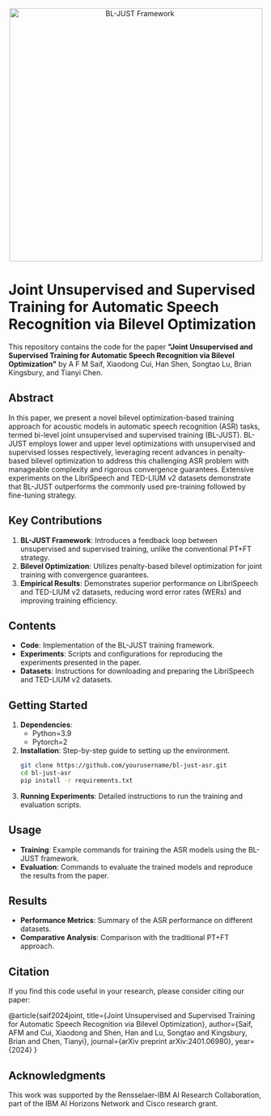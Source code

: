 <p align="center">
  <img src="path/to/your/image.png" width="500" title="BL-JUST Framework">
</p>

# Joint Unsupervised and Supervised Training for Automatic Speech Recognition via Bilevel Optimization

This repository contains the code for the paper **"Joint Unsupervised and Supervised Training for Automatic Speech Recognition via Bilevel Optimization"** by A F M Saif, Xiaodong Cui, Han Shen, Songtao Lu, Brian Kingsbury, and Tianyi Chen.

## Abstract

In this paper, we present a novel bilevel optimization-based training approach for acoustic models in automatic speech recognition (ASR) tasks, termed bi-level joint unsupervised and supervised training (BL-JUST). BL-JUST employs lower and upper level optimizations with unsupervised and supervised losses respectively, leveraging recent advances in penalty-based bilevel optimization to address this challenging ASR problem with manageable complexity and rigorous convergence guarantees. Extensive experiments on the LibriSpeech and TED-LIUM v2 datasets demonstrate that BL-JUST outperforms the commonly used pre-training followed by fine-tuning strategy.

## Key Contributions

1. **BL-JUST Framework**: Introduces a feedback loop between unsupervised and supervised training, unlike the conventional PT+FT strategy.
2. **Bilevel Optimization**: Utilizes penalty-based bilevel optimization for joint training with convergence guarantees.
3. **Empirical Results**: Demonstrates superior performance on LibriSpeech and TED-LIUM v2 datasets, reducing word error rates (WERs) and improving training efficiency.

## Contents

- **Code**: Implementation of the BL-JUST training framework.
- **Experiments**: Scripts and configurations for reproducing the experiments presented in the paper.
- **Datasets**: Instructions for downloading and preparing the LibriSpeech and TED-LIUM v2 datasets.

## Getting Started

1. **Dependencies**:
    - Python=3.9
    - Pytorch=2
2. **Installation**: Step-by-step guide to setting up the environment.
    ```bash
    git clone https://github.com/yourusername/bl-just-asr.git
    cd bl-just-asr
    pip install -r requirements.txt
    ```
3. **Running Experiments**: Detailed instructions to run the training and evaluation scripts.

## Usage

- **Training**: Example commands for training the ASR models using the BL-JUST framework.
- **Evaluation**: Commands to evaluate the trained models and reproduce the results from the paper.

## Results

- **Performance Metrics**: Summary of the ASR performance on different datasets.
- **Comparative Analysis**: Comparison with the traditional PT+FT approach.

## Citation

If you find this code useful in your research, please consider citing our paper:

@article{saif2024joint,
title={Joint Unsupervised and Supervised Training for Automatic Speech Recognition via Bilevel Optimization},
author={Saif, AFM and Cui, Xiaodong and Shen, Han and Lu, Songtao and Kingsbury, Brian and Chen, Tianyi},
journal={arXiv preprint arXiv:2401.06980},
year={2024}
}


## Acknowledgments

This work was supported by the Rensselaer-IBM AI Research Collaboration, part of the IBM AI Horizons Network and Cisco research grant.
